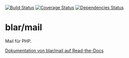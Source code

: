 [![Build Status](https://travis-ci.org/blar/mail.png?branch=master)](https://travis-ci.org/blar/mail)
[![Coverage Status](https://coveralls.io/repos/blar/mail/badge.png?branch=master)](https://coveralls.io/r/blar/mail?branch=master)
[![Dependencies Status](https://depending.in/blar/mail.png)](http://depending.in/blar/mail)

# blar/mail

Mail für PHP.

[Dokumentation von blar/mail auf Read-the-Docs](http://blarmail.readthedocs.org/)
